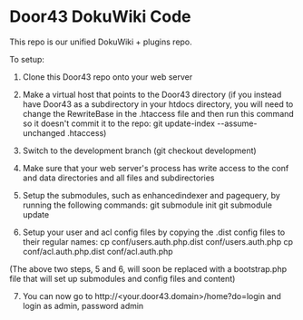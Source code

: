 Door43 DokuWiki Code
====================

This repo is our unified DokuWiki + plugins repo.

To setup:

1) Clone this Door43 repo onto your web server

2) Make a virtual host that points to the Door43 directory (if you instead have Door43 as a subdirectory in your htdocs directory, you will need to change the RewriteBase in the .htaccess file and then run this command so it doesn't commit it to the repo: git update-index --assume-unchanged .htaccess)

3) Switch to the development branch (git checkout development)

4) Make sure that your web server's process has write access to the conf and data directories and all files and subdirectories

5) Setup the submodules, such as enhancedindexer and pagequery, by running the following commands:
git submodule init
git submodule update

6) Setup your user and acl config files by copying the .dist config files to their regular names:
cp conf/users.auth.php.dist conf/users.auth.php
cp conf/acl.auth.php.dist conf/acl.auth.php

(The above two steps, 5 and 6, will soon be replaced with a bootstrap.php file that will set up submodules and config files and content)

7) You can now go to http://<your.door43.domain>/home?do=login and login as admin, password admin
